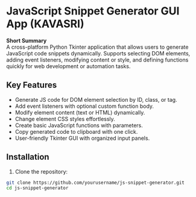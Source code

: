# JavaScript Snippet Generator GUI App (KAVASRI)

**Short Summary**  
A cross-platform Python Tkinter application that allows users to generate JavaScript code snippets dynamically. Supports selecting DOM elements, adding event listeners, modifying content or style, and defining functions quickly for web development or automation tasks.

## Key Features
- Generate JS code for DOM element selection by ID, class, or tag.
- Add event listeners with optional custom function body.
- Modify element content (text or HTML) dynamically.
- Change element CSS styles effortlessly.
- Create basic JavaScript functions with parameters.
- Copy generated code to clipboard with one click.
- User-friendly Tkinter GUI with organized input panels.

## Installation
1. Clone the repository:
```bash
git clone https://github.com/yourusername/js-snippet-generator.git
cd js-snippet-generator
